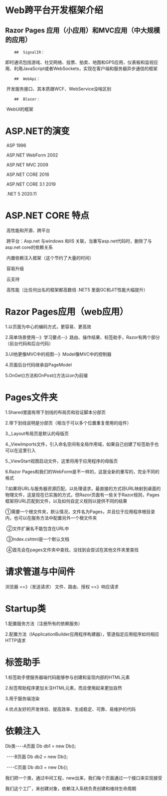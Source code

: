 # Web跨平台开发框架介绍

## 	Razor Pages 应用（小应用）和MVC应用（中大规模的应用）

		## 	SignalIR：

​		即时通讯包括游戏、社交网络、投票、拍卖、地图和GPS应用，仪表板和监视应用、利用JavaScript或者WebSockets，实现在客户端和服务器异步通信的框架

		## 	WebApi：

​		开发服务接口、其本质跟WCF、WebService没啥区别

		## 	Blazor：

​		WebUI的框架

# ASP.NET的演变

​	ASP   1996

​	ASP.NET WebForm  2002

​	ASP.NET MVC 2009

​	ASP.NET CORE 2016

​	ASP.NET CORE 3.1 2019

​	.NET 5	2020.11

# ASP.NET CORE 特点

​	高性能和开源、跨平台

​	跨平台：Asp.net 与windows 和IIS 关联，当重写asp.net代码时，删除了与asp.net core的依赖关系

​	内置依赖注入框架（这个节约了大量的时间）

​	容易升级

​	云支持

​	高性能（比任何出名的框架都高数倍 .NET5 里面GC和JIT性能大幅提升）

# Razor Pages应用（web应用）

1.以页面为中心的编码方式，更容易、更高效

2.简单场景使用--》学习要点--》路由、操作结果、标签助手，Razor有两个部分（前台代码和后台代码）

3.UI他更像MVC中的视图--》Model像MVC中的控制器

4.页面后台代码继承自PageModel

5.OnGet()方法和OnPost()方法以on为前缀

# Pages文件夹

1.Shared里面有带下划线的布局页和验证脚本分部页

2.带下划线说明是分部页（相当于可以多个位置重复使用的组件）

3._Layout布局页是默认的母版页

4._ViewImports文件，引入命名空间有全局作用域，如果自己创建了标签助手也可以在这里引入

5._ViewStart视图启动文件，这里将用于应用程序的母版页

6.Razor Pages和我们的WebForm是不一样的，这是全新的重写的，完全不同的格式

7.如果将URL与服务器资源匹配，以处理请求，最直接的方式将URL映射到桌面的物理文件，这是现在已实施的方式，但Razor页面有一些关于Razor规则，Pages框架将URL匹配到文件，以及如何自定义规则以提供不同的结果

​	①需要一个根文件夹，默认情况，文件名为Pages，并且位于应用程序根目录内，也可以在服务方法中配置另外一个根文件夹

​	②文件扩展名不能包含在URL中

​	③Index.cshtml是一个默认文档

​	④首先会在pages文件夹中查找，没找到会尝试在其他文件夹里查找

# 请求管道与中间件

浏览器  ==》（发送请求） 文件、路由、授权  ==》响应请求

# Startup类

1.配置服务方法（注册所有的依赖服务）

2.配置方法（IApplicationBuilder应用程序构建器），管道指定应用程序如何相应HTTP请求

# 标签助手

1.标签助手使服务器端代码能够参与创建和呈现内部的HTML元素

2.标签帮助程序更加关注HTML元素，而且使用起来更加自然

3.用于服务端渲染

4.优点友好的开发体验、提高效率、生成稳定、可靠、易维护的代码

# 依赖注入

Db类----A页面 Db db1 = new Db();

​		 ----B页面 Db db2 = new Db();

​		 ----C页面 Db db3 = new Db();



我们把一个类，通过中间工程，new出来，我们每个页面通过一个接口来实现接受

我们这个工厂，来创建对象，依赖注入系统负责创建和维持生命周期





























